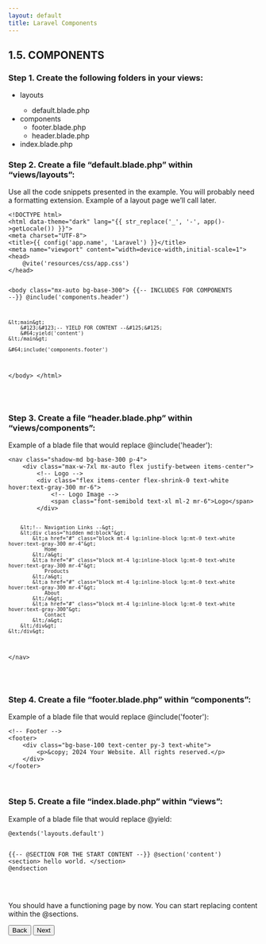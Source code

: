 ```yaml
---
layout: default
title: Laravel Components
---
```


<h2>1.5. COMPONENTS</h2>

<h3>Step 1. Create the following folders in your views:</h3>
<ul>
    <li>layouts</li>
        <ul>
            <li>default.blade.php</li>
        </ul>
    <li>components
        <ul>
            <li>footer.blade.php</li>
            <li>header.blade.php</li>
        </ul>
    </li>
    <li>index.blade.php</li>
</ul>


<h3>Step 2. Create a file “default.blade.php” within “views/layouts”:</h3>
<p>Use all the code snippets presented in the example. You will probably need a formatting extension.
Example of a layout page we’ll call later.</p>
<div class="codesnippet-wrapper">
  <div class="line-numbers"></div>
  <pre class="codesnippet"><code>&lt;!DOCTYPE html&gt;
&lt;html data-theme="dark" lang="&#123;&#123; str_replace('_', '-', app()-&gt;getLocale()) &#125;&#125;"&gt;
&lt;meta charset="UTF-8"&gt;
&lt;title&gt;&#123;&#123; config('app.name', 'Laravel') &#125;&#125;&lt;/title&gt;
&lt;meta name="viewport" content="width=device-width,initial-scale=1"&gt;
&lt;head&gt;
    &#64;vite('resources/css/app.css')
&lt;/head&gt;

&lt;body class="mx-auto bg-base-300"&gt;
    &#123;&#123;-- INCLUDES FOR COMPONENTS --&#125;&#125;
    &#64;include('components.header')

    &lt;main&gt;
        &#123;&#123;-- YIELD FOR CONTENT --&#125;&#125;
        &#64;yield('content')
    &lt;/main&gt;

    &#64;include('components.footer')

&lt;/body&gt;
&lt;/html&gt;</code></pre>
</div>
<br>


<h3>Step 3. Create a file “header.blade.php” within “views/components”:</h3>
<p>Example of a blade file that would replace &#64;include('header'):</p>
<div class="codesnippet-wrapper">
  <div class="line-numbers"></div>
  <pre class="codesnippet"><code>&lt;nav class="shadow-md bg-base-300 p-4"&gt;
    &lt;div class="max-w-7xl mx-auto flex justify-between items-center"&gt;
        &lt;!-- Logo --&gt;
        &lt;div class="flex items-center flex-shrink-0 text-white hover:text-gray-300 mr-6"&gt;
            &lt;!-- Logo Image --&gt;
            &lt;span class="font-semibold text-xl ml-2 mr-6"&gt;Logo&lt;/span&gt;
        &lt;/div&gt;

        &lt;!-- Navigation Links --&gt;
        &lt;div class="hidden md:block"&gt;
            &lt;a href="#" class="block mt-4 lg:inline-block lg:mt-0 text-white hover:text-gray-300 mr-4"&gt;
                Home
            &lt;/a&gt;
            &lt;a href="#" class="block mt-4 lg:inline-block lg:mt-0 text-white hover:text-gray-300 mr-4"&gt;
                Products
            &lt;/a&gt;
            &lt;a href="#" class="block mt-4 lg:inline-block lg:mt-0 text-white hover:text-gray-300 mr-4"&gt;
                About
            &lt;/a&gt;
            &lt;a href="#" class="block mt-4 lg:inline-block lg:mt-0 text-white hover:text-gray-300"&gt;
                Contact
            &lt;/a&gt;
        &lt;/div&gt;
    &lt;/div&gt;
&lt;/nav&gt;</code></pre>
</div>
<br>


<h3>Step 4. Create a file “footer.blade.php” within “components”:</h3>
<p>Example of a blade file that would replace &#64;include('footer'):</p>
<div class="codesnippet-wrapper">
  <div class="line-numbers"></div>
  <pre class="codesnippet"><code>&lt;!-- Footer --&gt;
&lt;footer&gt;
    &lt;div class="bg-base-100 text-center py-3 text-white"&gt;
        &lt;p&gt;&amp;copy; 2024 Your Website. All rights reserved.&lt;/p&gt;
    &lt;/div&gt;
&lt;/footer&gt;</code></pre>
</div>
<br>


<h3>Step 5. Create a file “index.blade.php” within “views”:</h3>
<p>Example of a blade file that would replace &#64;yield:</p>
<div class="codesnippet-wrapper">
  <div class="line-numbers"></div>
  <pre class="codesnippet"><code>&#64;extends('layouts.default')

&#123;&#123;-- @SECTION FOR THE START CONTENT --&#125;&#125;
&#64;section('content')
    &lt;section&gt;
        hello world.
    &lt;/section&gt;
&#64;endsection</code></pre>
</div>
<br>


<p>You should have a functioning page by now.
You can start replacing content within the @sections.</p>


<a href="/views/laravel/setup"><button>Back</button></a>
<a href="/views/laravel/migrations"><button>Next</button></a>
